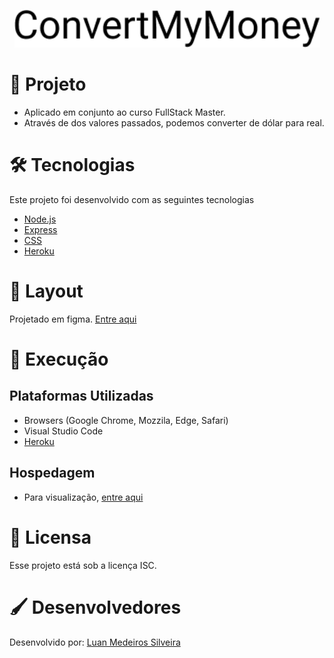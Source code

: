<p align="center">
  <img width="489" height="60" alt="Design by DevPleno" src="https://github.com/luanmedeirossilveira/convertmymoney/blob/master/public/logo.png">
</p>

# 🔭 Projeto 
* Aplicado em conjunto ao curso FullStack Master.
* Através de dos valores passados, podemos converter de dólar para real.

# 🛠 Tecnologias
Este projeto foi desenvolvido com as seguintes tecnologias
* [Node.js](https://nodejs.org/)
* [Express](https://expressjs.com/pt-br/)
* [CSS](https://developer.mozilla.org/pt-BR/docs/Web/CSS)
* [Heroku](https://dashboard.heroku.com/)

# 🎨 Layout
Projetado em figma. [Entre aqui](https://www.figma.com/file/eG282pSn77oTkVQZ966uOt/ConvertMyMoney)

# 🔩 Execução
## Plataformas Utilizadas
* Browsers (Google Chrome, Mozzila, Edge, Safari)
* Visual Studio Code
* [Heroku](https://dashboard.heroku.com/)

## Hospedagem
* Para visualização, [entre aqui](https://luanmedeirossilveira-convert.herokuapp.com)

# 📜 Licensa
Esse projeto está sob a licença ISC.

# 🖌 Desenvolvedores
Desenvolvido por: [Luan Medeiros Silveira](https://www.linkedin.com/in/luan-medeiros-silveira-868020141/)
